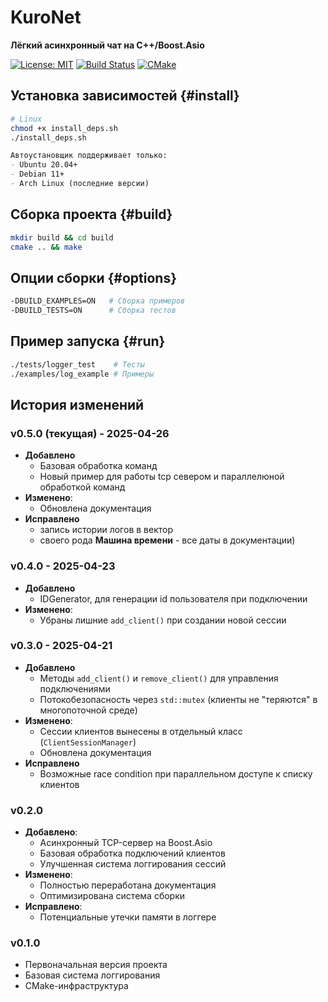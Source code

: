 # KuroNet
**Лёгкий асинхронный чат на C++/Boost.Asio**

[![License: MIT](https://img.shields.io/badge/License-MIT-yellow.svg)](https://opensource.org/licenses/MIT)
[![Build Status](https://img.shields.io/github/actions/workflow/status/Akeksichek/KuroNet/build.yml?label=CI)](https://github.com/Akeksichek/KuroNet)
[![CMake](https://img.shields.io/badge/CMake-3.15+-brightgreen.svg)](https://cmake.org)

## Установка зависимостей {#install}
```bash
# Linux
chmod +x install_deps.sh
./install_deps.sh
```
```markdown
Автоустановщик поддерживает только:
- Ubuntu 20.04+
- Debian 11+
- Arch Linux (последние версии)

```

## Сборка проекта {#build}
```bash
mkdir build && cd build
cmake .. && make
```

## Опции сборки {#options}
```bash
-DBUILD_EXAMPLES=ON   # Сборка примеров
-DBUILD_TESTS=ON      # Сборка тестов
```

## Пример запуска {#run}
```bash
./tests/logger_test    # Тесты
./examples/log_example # Примеры
```

## История изменений

### v0.5.0 (текущая) - 2025-04-26
- **Добавлено**
  - Базовая обработка команд
  - Новый пример для работы tcp севером и параллелюной обработкой команд
- **Изменено**:
  - Обновлена документация
- **Исправлено**
  - запись истории логов в вектор
  - своего рода **Машина времени** - все даты в документации)

### v0.4.0 - 2025-04-23
- **Добавлено**
  - IDGenerator, для генерации id пользователя при подключении
- **Изменено**:
  - Убраны лишние `add_client()` при создании новой сессии

### v0.3.0 - 2025-04-21
- **Добавлено**
  - Методы `add_client()` и `remove_client()` для управления подключениями
  - Потокобезопасность через `std::mutex` (клиенты не "теряются" в многопоточной среде)
- **Изменено**:
  - Сессии клиентов вынесены в отдельный класс (`ClientSessionManager`)
  - Обновлена документация
- **Исправлено**
  - Возможные race condition при параллельном доступе к списку клиентов

### v0.2.0
- **Добавлено**:
  - Асинхронный TCP-сервер на Boost.Asio
  - Базовая обработка подключений клиентов
  - Улучшенная система логгирования сессий
- **Изменено**:
  - Полностью переработана документация
  - Оптимизирована система сборки
- **Исправлено**:
  - Потенциальные утечки памяти в логгере

### v0.1.0
- Первоначальная версия проекта
- Базовая система логгирования
- CMake-инфраструктура